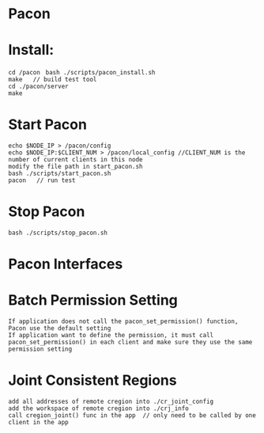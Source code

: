# Pacon

# Install:  
`cd /pacon ` 
`bash ./scripts/pacon_install.sh`    
`make   // build test tool`      
`cd ./pacon/server`  
`make` 

# Start Pacon  
`echo $NODE_IP > /pacon/config`  
`echo $NODE_IP:$CLIENT_NUM > /pacon/local_config //CLIENT_NUM is the number of current clients in this node`  
`modify the file path in start_pacon.sh`  
`bash ./scripts/start_pacon.sh`  
`pacon   // run test`  

# Stop Pacon  
`bash ./scripts/stop_pacon.sh`

# Pacon Interfaces

# Batch Permission Setting
`If application does not call the pacon_set_permission() function, Pacon use the default setting`   
`If application want to define the permission, it must call pacon_set_permission() in each client and make sure they use the same permission setting`   

# Joint Consistent Regions
`add all addresses of remote cregion into ./cr_joint_config`  
`add the workspace of remote cregion into ./crj_info`  
`call cregion_joint() func in the app  // only need to be called by one client in the app`   